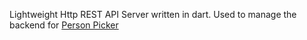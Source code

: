 Lightweight Http REST API Server written in dart.
Used to manage the backend for [Person Picker](http://personpicker.ddns.net)
